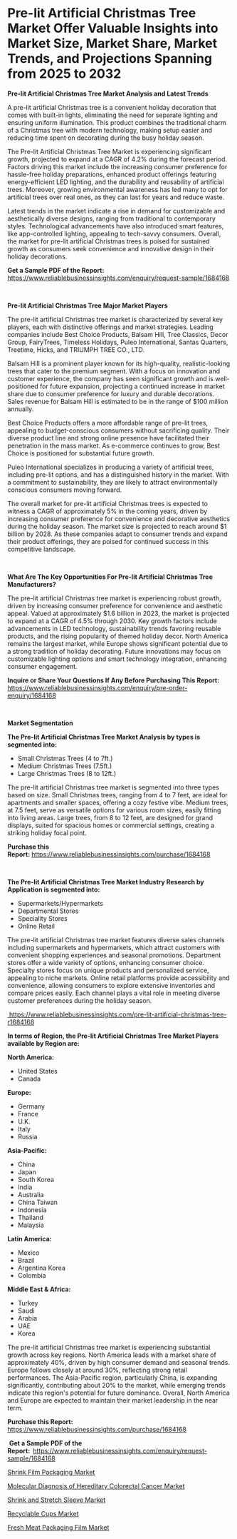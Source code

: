 <p><h1>Pre-lit Artificial Christmas Tree Market Offer Valuable Insights into Market Size, Market Share, Market Trends, and Projections Spanning from 2025 to 2032</h1></p><p><strong>Pre-lit Artificial Christmas Tree Market Analysis and Latest Trends</strong></p>
<p><p>A pre-lit artificial Christmas tree is a convenient holiday decoration that comes with built-in lights, eliminating the need for separate lighting and ensuring uniform illumination. This product combines the traditional charm of a Christmas tree with modern technology, making setup easier and reducing time spent on decorating during the busy holiday season.</p><p>The Pre-lit Artificial Christmas Tree Market is experiencing significant growth, projected to expand at a CAGR of 4.2% during the forecast period. Factors driving this market include the increasing consumer preference for hassle-free holiday preparations, enhanced product offerings featuring energy-efficient LED lighting, and the durability and reusability of artificial trees. Moreover, growing environmental awareness has led many to opt for artificial trees over real ones, as they can last for years and reduce waste.</p><p>Latest trends in the market indicate a rise in demand for customizable and aesthetically diverse designs, ranging from traditional to contemporary styles. Technological advancements have also introduced smart features, like app-controlled lighting, appealing to tech-savvy consumers. Overall, the market for pre-lit artificial Christmas trees is poised for sustained growth as consumers seek convenience and innovative design in their holiday decorations.</p></p>
<p><strong>Get a Sample PDF of the Report:&nbsp;</strong> <a href="https://www.reliablebusinessinsights.com/enquiry/request-sample/1684168?utm_campaign=101&utm_medium=2&utm_source=Github&utm_content=ia&utm_term=26032025&utm_id=pre-lit-artificial-christmas-tree">https://www.reliablebusinessinsights.com/enquiry/request-sample/1684168</a></p>
<p>&nbsp;</p>
<p><strong>Pre-lit Artificial Christmas Tree Major Market Players</strong></p>
<p><p>The pre-lit artificial Christmas tree market is characterized by several key players, each with distinctive offerings and market strategies. Leading companies include Best Choice Products, Balsam Hill, Tree Classics, Decor Group, FairyTrees, Timeless Holidays, Puleo International, Santas Quarters, Treetime, Hicks, and TRIUMPH TREE CO., LTD. </p><p>Balsam Hill is a prominent player known for its high-quality, realistic-looking trees that cater to the premium segment. With a focus on innovation and customer experience, the company has seen significant growth and is well-positioned for future expansion, projecting a continued increase in market share due to consumer preference for luxury and durable decorations. Sales revenue for Balsam Hill is estimated to be in the range of $100 million annually.</p><p>Best Choice Products offers a more affordable range of pre-lit trees, appealing to budget-conscious consumers without sacrificing quality. Their diverse product line and strong online presence have facilitated their penetration in the mass market. As e-commerce continues to grow, Best Choice is positioned for substantial future growth.</p><p>Puleo International specializes in producing a variety of artificial trees, including pre-lit options, and has a distinguished history in the market. With a commitment to sustainability, they are likely to attract environmentally conscious consumers moving forward. </p><p>The overall market for pre-lit artificial Christmas trees is expected to witness a CAGR of approximately 5% in the coming years, driven by increasing consumer preference for convenience and decorative aesthetics during the holiday season. The market size is projected to reach around $1 billion by 2028. As these companies adapt to consumer trends and expand their product offerings, they are poised for continued success in this competitive landscape.</p></p>
<p>&nbsp;</p>
<p><strong>What Are The Key Opportunities For Pre-lit Artificial Christmas Tree Manufacturers?</strong></p>
<p><p>The pre-lit artificial Christmas tree market is experiencing robust growth, driven by increasing consumer preference for convenience and aesthetic appeal. Valued at approximately $1.6 billion in 2023, the market is projected to expand at a CAGR of 4.5% through 2030. Key growth factors include advancements in LED technology, sustainability trends favoring reusable products, and the rising popularity of themed holiday decor. North America remains the largest market, while Europe shows significant potential due to a strong tradition of holiday decorating. Future innovations may focus on customizable lighting options and smart technology integration, enhancing consumer engagement.</p></p>
<p><strong>Inquire or Share Your Questions If Any Before Purchasing This Report:</strong> <a href="https://www.reliablebusinessinsights.com/enquiry/pre-order-enquiry/1684168?utm_campaign=101&utm_medium=2&utm_source=Github&utm_content=ia&utm_term=26032025&utm_id=pre-lit-artificial-christmas-tree">https://www.reliablebusinessinsights.com/enquiry/pre-order-enquiry/1684168</a></p>
<p>&nbsp;</p>
<p><strong>Market Segmentation</strong></p>
<p><strong>The Pre-lit Artificial Christmas Tree Market Analysis by types is segmented into:</strong></p>
<p><ul><li>Small Christmas Trees (4 to 7ft.)</li><li>Medium Christmas Trees (7.5ft.)</li><li>Large Christmas Trees (8 to 12ft.)</li></ul></p>
<p><p>The pre-lit artificial Christmas tree market is segmented into three types based on size. Small Christmas trees, ranging from 4 to 7 feet, are ideal for apartments and smaller spaces, offering a cozy festive vibe. Medium trees, at 7.5 feet, serve as versatile options for various room sizes, easily fitting into living areas. Large trees, from 8 to 12 feet, are designed for grand displays, suited for spacious homes or commercial settings, creating a striking holiday focal point.</p></p>
<p><strong>Purchase this Report:&nbsp;</strong><a href="https://www.reliablebusinessinsights.com/purchase/1684168?utm_campaign=101&utm_medium=2&utm_source=Github&utm_content=ia&utm_term=26032025&utm_id=pre-lit-artificial-christmas-tree">https://www.reliablebusinessinsights.com/purchase/1684168</a></p>
<p>&nbsp;</p>
<p><strong>The Pre-lit Artificial Christmas Tree Market Industry Research by Application is segmented into:</strong></p>
<p><ul><li>Supermarkets/Hypermarkets</li><li>Departmental Stores</li><li>Speciality Stores</li><li>Online Retail</li></ul></p>
<p><p>The pre-lit artificial Christmas tree market features diverse sales channels including supermarkets and hypermarkets, which attract customers with convenient shopping experiences and seasonal promotions. Department stores offer a wide variety of options, enhancing consumer choice. Specialty stores focus on unique products and personalized service, appealing to niche markets. Online retail platforms provide accessibility and convenience, allowing consumers to explore extensive inventories and compare prices easily. Each channel plays a vital role in meeting diverse customer preferences during the holiday season.</p></p>
<p><a href="https://www.reliablebusinessinsights.com/pre-lit-artificial-christmas-tree-r1684168?utm_campaign=101&utm_medium=2&utm_source=Github&utm_content=ia&utm_term=26032025&utm_id=pre-lit-artificial-christmas-tree">&nbsp;https://www.reliablebusinessinsights.com/pre-lit-artificial-christmas-tree-r1684168</a></p>
<p><strong>In terms of Region, the Pre-lit Artificial Christmas Tree Market Players available by Region are:</strong></p>
<p>
    <p> <strong> North America: </strong>
        <ul>
            <li>United States</li>
            <li>Canada</li>
        </ul>
        </p> 
    <p> <strong> Europe: </strong>
        <ul>
            <li>Germany</li>
            <li>France</li>
            <li>U.K.</li>
            <li>Italy</li>
            <li>Russia</li>
        </ul>
        </p> 
    <p> <strong> Asia-Pacific: </strong>
        <ul>
            <li>China</li>
            <li>Japan</li>
            <li>South Korea</li>
            <li>India</li>
            <li>Australia</li>
            <li>China Taiwan</li>
            <li>Indonesia</li>
            <li>Thailand</li>
            <li>Malaysia</li>
        </ul>
        </p> 
    <p> <strong> Latin America: </strong>
        <ul>
            <li>Mexico</li>
            <li>Brazil</li>
            <li>Argentina Korea</li>
            <li>Colombia</li>
        </ul>
        </p> 
    <p> <strong> Middle East & Africa: </strong>
        <ul>
            <li>Turkey</li>
            <li>Saudi</li>
            <li>Arabia</li>
            <li>UAE</li>
            <li>Korea</li>
        </ul>
    </p>
    </p>
<p><p>The pre-lit artificial Christmas tree market is experiencing substantial growth across key regions. North America leads with a market share of approximately 40%, driven by high consumer demand and seasonal trends. Europe follows closely at around 30%, reflecting strong retail performances. The Asia-Pacific region, particularly China, is expanding significantly, contributing about 20% to the market, while emerging trends indicate this region's potential for future dominance. Overall, North America and Europe are expected to maintain their market leadership in the near term.</p></p>
<p><strong>Purchase this Report: </strong><a href="https://www.reliablebusinessinsights.com/purchase/1684168?utm_campaign=101&utm_medium=2&utm_source=Github&utm_content=ia&utm_term=26032025&utm_id=pre-lit-artificial-christmas-tree">https://www.reliablebusinessinsights.com/purchase/1684168</a></p>
<p>&nbsp;<strong>Get a Sample PDF of the Report:&nbsp;&nbsp;</strong><a href="https://www.reliablebusinessinsights.com/enquiry/request-sample/1684168?utm_campaign=101&utm_medium=2&utm_source=Github&utm_content=ia&utm_term=26032025&utm_id=pre-lit-artificial-christmas-tree">https://www.reliablebusinessinsights.com/enquiry/request-sample/1684168</a></p>
<p><strong></strong></p>
<p><p><a href="https://github.com/saimntamiki/Market-Research-Report-List-1/blob/main/shrink-film-packaging-market.md?utm_campaign=101&utm_medium=2&utm_source=Github&utm_content=ia&utm_term=26032025&utm_id=pre-lit-artificial-christmas-tree">Shrink Film Packaging Market</a></p><p><a href="https://github.com/bocksovers0r/Market-Research-Report-List-1/blob/main/molecular-diagnosis-of-hereditary-colorectal-cancer-market.md?utm_campaign=101&utm_medium=2&utm_source=Github&utm_content=ia&utm_term=26032025&utm_id=pre-lit-artificial-christmas-tree">Molecular Diagnosis of Hereditary Colorectal Cancer Market</a></p><p><a href="https://github.com/zymerivarrik6/Market-Research-Report-List-1/blob/main/shrink-and-stretch-sleeve-market.md?utm_campaign=101&utm_medium=2&utm_source=Github&utm_content=ia&utm_term=26032025&utm_id=pre-lit-artificial-christmas-tree">Shrink and Stretch Sleeve Market</a></p><p><a href="https://github.com/messonmengen75/Market-Research-Report-List-1/blob/main/recyclable-cups-market.md?utm_campaign=101&utm_medium=2&utm_source=Github&utm_content=ia&utm_term=26032025&utm_id=pre-lit-artificial-christmas-tree">Recyclable Cups Market</a></p><p><a href="https://github.com/djihencygnel74/Market-Research-Report-List-1/blob/main/fresh-meat-packaging-film-market.md?utm_campaign=101&utm_medium=2&utm_source=Github&utm_content=ia&utm_term=26032025&utm_id=pre-lit-artificial-christmas-tree">Fresh Meat Packaging Film Market</a></p></p>